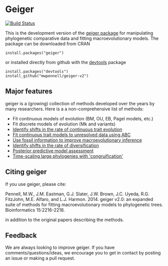 # Geiger

[![Build Status](https://travis-ci.org/mwpennell/geiger-v2.png?branch=master)](https://travis-ci.org/mwpennell/geiger-v2)

This is the development version of the [geiger package](http://bioinformatics.oxfordjournals.org/content/30/15/2216) for manipulating phylogenetic comparative data
and fitting macroevolutionary models. The package can be downloaded from CRAN
```
install.packages("geiger")
```
or installed directly from github with the [devtools](https://github.com/hadley/devtools) package
```
install.packages("devtools")
install_github("mwpennell/geiger-v2")
```

## Major features

geiger is a (growing) collection of methods developed over the years by many researchers.
Here is a a non-comprehensive list of methods:

* Fit continuous models of evolution (BM, OU, EB, Pagel models, etc.)
* Fit discrete models of evolution (Mk and variants)
* [Identify shifts in the rate of continuous trait evolution](http://onlinelibrary.wiley.com/doi/10.1111/j.1558-5646.2011.01401.x/abstract)
* [Fit continuous trait models to unresolved data using ABC](http://onlinelibrary.wiley.com/doi/10.1111/j.1558-5646.2011.01474.x/abstract)
* [Use fossil information to improve macroevolutionary inference](http://onlinelibrary.wiley.com/doi/10.1111/j.1558-5646.2012.01723.x/abstract)
* [Identify shifts in the rate of diversification](http://www.pnas.org/content/106/32/13410.short)
* [Posterior predictive model assessment](http://sysbio.oxfordjournals.org/content/63/3/293)
* [Time-scaling large phylogenies with 'congruification'](http://onlinelibrary.wiley.com/doi/10.1111/2041-210X.12051/full)

## Citing geiger

If you use geiger, please cite:

Pennell, M.W., J.M. Eastman, G.J. Slater, J.W. Brown, J.C. Uyeda, R.G. FitzJohn, M.E. Alfaro, and L.J. Harmon. 2014. geiger v2.0: an expanded suite of methods for fitting macroevolutionary models to phylogenetic trees. Bioinformatics 15:2216-2218.

in addition to the original papers describing the methods.

## Feedback

We are always looking to improve geiger. If you have comments/questions/ideas, we encourage you to get in contact by posting an issue or making a pull request.

